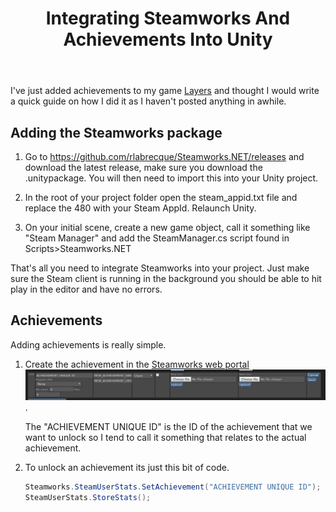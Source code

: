 ﻿---
layout: post
title: Integrating Steamworks And Achievements Into Unity
tags: [unity, tutorial, steam]
comments: true
---

I've just added achievements to my game [Layers](http://store.steampowered.com/app/661330/Layers/) and thought I would write a quick guide on how I did it as I haven't posted anything in awhile.

## Adding the Steamworks package

1. Go to https://github.com/rlabrecque/Steamworks.NET/releases and download the latest release,  make sure you download the .unitypackage. You will then need to import this into your Unity project.

2. In the root of your project folder open the steam_appid.txt file and replace the 480 with your Steam AppId. Relaunch Unity.

3. On your initial scene, create a new game object, call it something like "Steam Manager" and add the SteamManager.cs script found in Scripts>Steamworks.NET

That's all you need to integrate Steamworks into your project. Just make sure the Steam client is running in the background you should be able to hit play in the editor and have no errors.

## Achievements

Adding achievements is really simple.

1. Create the achievement in the [Steamworks web portal](https://partner.steamgames.com/)
   ![Image](../assets/img/newsteamworksachievment.png "Image").

   The "ACHIEVEMENT UNIQUE ID" is the ID of the achievement that we want to unlock so I tend to call it something that relates to the actual achievement.

2. To unlock an achievement its just this bit of code.
   ```cs
   Steamworks.SteamUserStats.SetAchievement("ACHIEVEMENT UNIQUE ID");
   SteamUserStats.StoreStats();
   ```
   